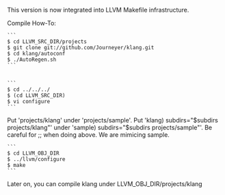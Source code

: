 This version is now integrated into LLVM Makefile infrastructure.

Compile How-To:

	```
	$ cd LLVM_SRC_DIR/projects
	$ git clone git://github.com/Journeyer/klang.git
	$ cd klang/autoconf
	$ ./AutoRegen.sh
	```


	```
	$ cd ../../../
	$ (cd LLVM_SRC_DIR)
	$ vi configure
	```
Put 'projects/klang' under 'projects/sample'.
Put 'klang)       subdirs="$subdirs projects/klang"' under 'sample)       subdirs="$subdirs projects/sample"'.
Be careful for ;; when doing above.
We are mimicing sample.


	```
	$ cd LLVM_OBJ_DIR
	$ ../llvm/configure
	$ make
	```

Later on, you can compile klang under LLVM_OBJ_DIR/projects/klang


